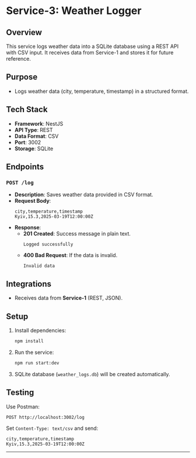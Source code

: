 # Service-3: Weather Logger

## Overview
This service logs weather data into a SQLite database using a REST API with CSV input. It receives data from Service-1 and stores it for future reference.

## Purpose
- Logs weather data (city, temperature, timestamp) in a structured format.

## Tech Stack
- **Framework**: NestJS
- **API Type**: REST
- **Data Format**: CSV
- **Port**: 3002
- **Storage**: SQLite

## Endpoints

### `POST /log`
- **Description**: Saves weather data provided in CSV format.
- **Request Body**:
  ```csv
  city,temperature,timestamp
  Kyiv,15.3,2025-03-19T12:00:00Z
  ```
- **Response**:
  - **201 Created**: Success message in plain text.
    ```text
    Logged successfully
    ```
  - **400 Bad Request**: If the data is invalid.
    ```text
    Invalid data
    ```

## Integrations
- Receives data from **Service-1** (REST, JSON).

## Setup
1. Install dependencies:
   ```bash
   npm install
   ```
2. Run the service:
   ```bash
   npm run start:dev
   ```
3. SQLite database (`weather_logs.db`) will be created automatically.

## Testing
Use Postman:
```http
POST http://localhost:3002/log
```
Set `Content-Type: text/csv` and send:
```csv
city,temperature,timestamp
Kyiv,15.3,2025-03-19T12:00:00Z
```

---